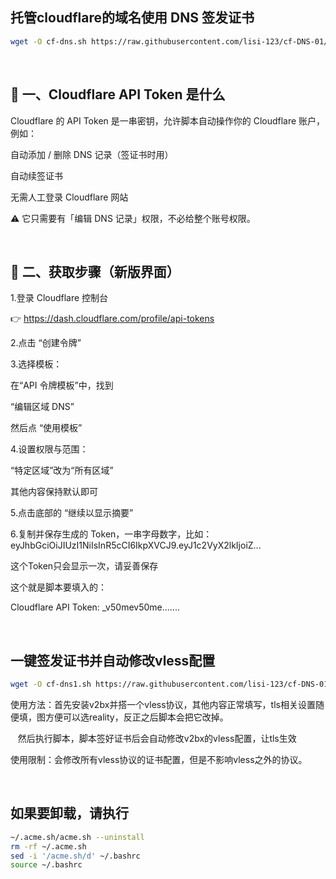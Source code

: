## 托管cloudflare的域名使用 DNS 签发证书

```bash
wget -O cf-dns.sh https://raw.githubusercontent.com/lisi-123/cf-DNS-01/main/cf-dns.sh && chmod +x cf-dns.sh && ./cf-dns.sh

```

<br>


## 🧩 一、Cloudflare API Token 是什么

Cloudflare 的 API Token 是一串密钥，允许脚本自动操作你的 Cloudflare 账户，
例如：

自动添加 / 删除 DNS 记录（签证书时用）

自动续签证书

无需人工登录 Cloudflare 网站

⚠️ 它只需要有「编辑 DNS 记录」权限，不必给整个账号权限。

<br>

## 🧭 二、获取步骤（新版界面）

1.登录 Cloudflare 控制台

👉 https://dash.cloudflare.com/profile/api-tokens


2.点击 “创建令牌”


3.选择模板：

在“API 令牌模板”中，找到

“编辑区域 DNS”

然后点 “使用模板”


4.设置权限与范围：

“特定区域”改为“所有区域”

其他内容保持默认即可


5.点击底部的 “继续以显示摘要”


6.复制并保存生成的 Token，一串字母数字，比如：
eyJhbGciOiJIUzI1NiIsInR5cCI6IkpXVCJ9.eyJ1c2VyX2lkIjoiZ...

这个Token只会显示一次，请妥善保存

这个就是脚本要填入的：

Cloudflare API Token: _v50mev50me.......

<br>



## 一键签发证书并自动修改vless配置
```bash
wget -O cf-dns1.sh https://raw.githubusercontent.com/lisi-123/cf-DNS-01/main/cf-dns1.sh && chmod +x cf-dns1.sh && ./cf-dns1.sh

```

使用方法：首先安装v2bx并搭一个vless协议，其他内容正常填写，tls相关设置随便填，图方便可以选reality，反正之后脚本会把它改掉。

&nbsp;&nbsp;&nbsp;然后执行脚本，脚本签好证书后会自动修改v2bx的vless配置，让tls生效

使用限制：会修改所有vless协议的证书配置，但是不影响vless之外的协议。


<br>

## 如果要卸载，请执行

```bash
~/.acme.sh/acme.sh --uninstall
rm -rf ~/.acme.sh
sed -i '/acme.sh/d' ~/.bashrc
source ~/.bashrc

```


<br><br>
